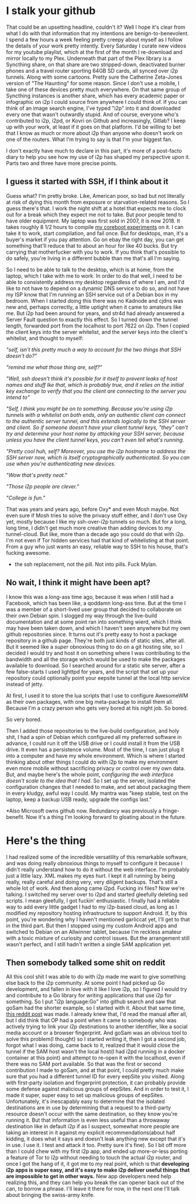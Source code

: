 I stalk your github
===================

That could be an upsetting headline, couldn't it? Well I hope it's clear from
what I do with that information that my intentions are benign-to-benevolent.
I spend a few hours a week feeling pretty creepy about myself as I follow the
details of your work pretty intently. Every Saturday I curate new videos for my
youtube playlist, which at the first of the month I re-download and mirror
locally to my Plex. Underneath that part of the Plex library is a Syncthing
share, on that share are two stripped-down, deactivated burner phones and a
travel router sporting 64GB SD cards, all synced over i2p tunnels. Along with
some cartoons. Pretty sure the Catherine Zeta-Jones version of "The Haunting"
for some reason. Since I don't use a mobile, I take one of these devices pretty
much everywhere. On that same group of Syncthing instances is another share,
which has every academic paper or infographic on i2p I could source from
anywhere I could think of. If you can think of an image search engine, I've
typed "i2p" into it and downloaded every one that wasn't outwardly stupid. And
of course, everyone who's contributed to i2p, i2pd, or Kovri on Github and
increasingly, Gitlab? I keep up with your work, at least if it goes on that
platform. I'd be willing to bet that I know as much or more about i2p than
anyone who doesn't work on one of the routers. What I'm trying to say is that
I'm your biggest fan.

I don't exactly have much to declare in this part, it's more of a post-facto
diary to help you see how my use of i2p has shaped my perspective upon it. Parts
two and three have more precise points.

I guess it started with SSH, if I think about it
------------------------------------------------

Guess what? I'm pretty broke. Like, American poor, so bad but not
literally at risk of dying this month from exposure or starvation-related
reasons. So I guess there's that. I work the night shift at a hotel that expects
me to clock out for a break which they expect me not to take. But poor people
tend to have older equipment. My laptop was first sold in 2007, it is now 2018.
It takes roughly 8 1/2 hours to compile [my coreboot experiments](https://github.com/eyedeekay/vendor)
on it. I can take it to work, start compilation, and fail once. But for
desktops, man, it's a buyer's market if you pay attention. Go on ebay the right
day, you can get something that'll reduce that to about an hour for like 40
bucks. But try carrying that motherfucker with you to work. If you think that's
possible to do safely, you're living in a different bubble than me that's all
I'm saying.

So I need to be able to talk to the desktop, which is at home, from the laptop,
which I take with me to work. In order to do that well, I need to be able to
consistently address my desktop regardless of where I am, and I'd like to not
have to depend on a dynamic DNS service to do so, and not have my ISP know that
I'm running an SSH service out of a Debian box in my bedroom. When I started
doing this there was no Kadnode and cjdns was new and, perhaps correctly, a
little uptight when it came to amateurs like me. But i2p had been around for
years, and str4d had already answered a Server Fault question to exactly this
effect. So I turned down the tunnel length, forwarded port from the localhost to
port 7622 on i2p. Then I copied the client keys into the server whitelist, and
the server keys into the client's whitelist, and thought to myself:

  *"self, isn't this pretty much a way to account for the two things that SSH*
  *doesn't do?"*

  *"remind me what those thing are, self?"*

  *"Well, ssh doesn't think it's possible for it itself to prevent leaks of*
  *host names and stuff lke that, which is probably true, and it relies on*
  *the initial key exchange to verify that you the client are connecting to*
  *the server you intend to"*

  *"Self, I think you might be on to something. Because you're using i2p*
  *tunnels with a whitelist on both ends, only an authentic client can connect*
  *to the authentic server tunnel, and this extends logically to the SSH server*
  *and client. So if someone doesn't have your client tunnel keys, "they" can't*
  *try and determine your host name by attacking your SSH server, because*
  *unless you have the client tunnel keys, you can't even tell what's running.*

  *"Pretty cool huh, self? Moreover, you use the i2p hostname to address the*
  *SSH server now, which is itself cryptographically authenticated. So you can*
  *use when you're authenticating new devices.*

  *"Wow that's pretty neat."*

  *"Those i2p people are clever."*

  *"College is fun."*

That was years and years ago, before Oxy* and even Mosh maybe. Not even sure if
Mosh tries to solve the privacy stuff either, and I don't use Oxy yet, mostly
because I like my ssh-over-i2p tunnels so much. But for a long, long time, I
didn't get much more creative than adding devices to my tunnel-cloud. But like,
more than a decade ago you could do that with i2p. I'm not even if Tor hidden
services had that kind of whitelisting at that point. From a guy who just wants
an easy, reliable way to SSH to his house, that's fucking awesome.

* the ssh replacement, not the pill. Not into pills. Fuck Mylan.

No wait, I think it might have been apt?
----------------------------------------

I know this was a long-ass time ago, because it was when I still had a Facebook,
which has been like, a qoddamn long-ass time. But at the time I was a member of
a short-lived user group that decided to collaborate on their own Debian spin.
I slogged my way through the live-build documentation and at some point ran into
something wierd, which I think may have been taken down, and which I haven't
seen anywhere but my own github repositories since. It turns out it's pretty
easy to host a package repository in a github page. They're both just kinds of
static sites, after all. But it seemed like a *super* obnoxious thing to do on
a git hosting site, so I decided I would try and host it on something where I
was contributing to the bandwidth and all the storage which would be used to
make the packages available to download. So I searched around for a static site
server, after a few false-starts I used lighttpd for years, and the script that
set up your repository could optionally point your eepsite tunnel at the local
http service instead of jetty.

At first, I used it to store the lua scripts that I use to configure AwesomeWM
as their own packages, with one big meta-package to install them all. Because
I'm a crazy person who gets very bored at his night job. So bored.

So very bored.

Then I added those repositories to the live-build configuration, and holy shit,
I had a spin of Debian which configured all my preferred software in advance,
I could run it off the USB drive or I could install it from the USB drive. It
even has a persistence volume. Most of the time, I can just plug it into a
computer and have my whole environment. Which is where I started thinking about
other things I could do with i2p to make my environment even more mobile without
sacrificing privacy or control over my own data. But, and maybe here's the whole
point, *configuring the web interface doesn't scale to the idea that I had*. So
I set up the server, isolated the configuration changes that I needed to make,
and set about packaging them in every kludgy, awful way I could. My mantra was
"keep stable, test on the laptop, keep a backup USB ready, upgrade the configs
last."

*Also Microsoft owns github now. Redundancy was previously a fringe-benefit. Now
it's a thing I'm looking forward to gloating about in the future.

Here's the thing
================

I had realized some of the incredible versatility of this remarkable software,
and was doing really obnoxious things to myself to configure it because I didn't
really understand how to do it without the web interface. I'm probably just
a little lazy. XML makes my eyes hurt. I kept it all running by being really,
really careful and doing very, very diligent backups. That's still a whole lot
of work. And then along came i2pd. Fucking ini files? Now we're talking. I
switched my server over to i2pd and started gleefully deleting sed scripts. I
mean gleefully, I got fuckin' enthusiastic. I finally had a reliable way to add
every little gadget I had to my i2p-based cloud, as long as I modified my
repository hosting infrastructure to support Android. If, by this point, you're
wondering why I haven't mentioned garliccat yet, I'll get to that in the third
part. But then I stopped using my custom Android apps and switched to Debian on
an Allwinner tablet, because I'm reckless amateur with a toxic mixture of
curiosity and control issues. But the arrangement still wasn't perfect, and I
still hadn't written a single SAM application yet.

Then somebody talked some shit on reddit
----------------------------------------

All this cool shit I was able to do with i2p made me want to give something else
back to the i2p community. At some point I had picked up Go development, and
fallen in love with it like I love i2p, so I figured I would try and contribute
to a Go library for writing applications that use i2p for something. So I put
"i2p language:Go" into github search and saw that goSam had the shorter
example, so I started with it. About that same time, [this reddit post](https://www.reddit.com/r/i2p/comments/579idi/warning_i2p_is_linkablefingerprintable/)
was made. I already knew that, I'd read the manual after all, but I did think
that OP had a point when it came to somebody who was actively trying to link
your i2p destinations to another identifier, like a social media account or
a browser fingerprint. And goSam was an obvious tool to solve this problem(I
thought) so I started writing it, then I got a second job, forgot what I was
doing, came back to it, realized that it would close the tunnel if the SAM host
wasn't the local host(I had i2pd running in a docker container at this point)
and attempt to re-open it with the localhost, even if there was no SAM port
available. So that was the first or second contribution I made to goSam, and
at that point, I could pretty much make sure that you had a different tunnel ID
for every eepSite you visited. Along with first-party isolation and fingerprint
protection, it can probably provide some defense against malicious groups of
eepSites. And in order to test it, I made it super, super easy to set up
malicious groups of eepSites. Unfortunately, it's inescapably easy to determine
that the isolated destinations are in use by determining that a request to a
third-party resource doesn't occur with the same destination, so they know you're
running it. But that information is even less useful than a throwaway
destination like in default i2p if as I suspect, somewhat more people are taking
an interest in it against my explicit recommendations(about half kidding, it
does what it says and doesn't leak anything new except that it's in use. I use
it. I test and attack it too. Pretty sure it's fine). So I bit off more than I
could chew with my first i2p app, and ended up more-or-less porting a feature
of Tor to i2p without needing to touch the actual i2p router, and once I
got the hang of it, it got me to my real point, which is that **developing i2p**
**apps is super easy, and it's easy to make i2p deliver useful things that**
**are impossible to get in other ways.** New app developers need help realizing
this, and they can help you break the can opener back out of the can, to borrow
a phrase. I'll leave it there for now, in the next one I'll talk about bringing
the swiss-army knife.
